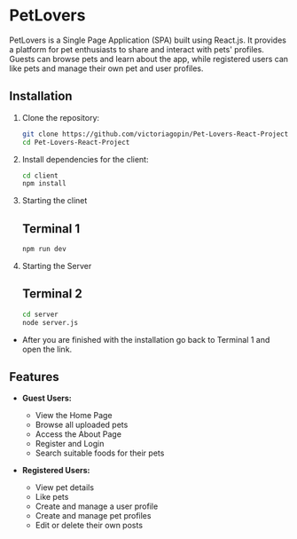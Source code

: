 # PetLovers

PetLovers is a Single Page Application (SPA) built using React.js. It provides a platform for pet enthusiasts to share and interact with pets' profiles. Guests can browse pets and learn about the app, while registered users can like pets and manage their own pet and user profiles.

## Installation

1. Clone the repository:
   ```bash
   git clone https://github.com/victoriagopin/Pet-Lovers-React-Project.git
   cd Pet-Lovers-React-Project
2. Install dependencies for the client:
   ```bash
   cd client
   npm install
3. Starting the clinet
    ## Terminal 1
    ```bash
   npm run dev
3. Starting the Server
    ## Terminal 2
    ```bash
    cd server
    node server.js

- After you are finished with the installation go back to Terminal 1 and open the link.

## Features

- **Guest Users:**
  - View the Home Page
  - Browse all uploaded pets
  - Access the About Page
  - Register and Login
  - Search suitable foods for their pets

- **Registered Users:**
  - View pet details
  - Like pets
  - Create and manage a user profile
  - Create and manage pet profiles
  - Edit or delete their own posts



